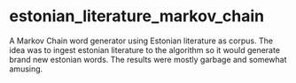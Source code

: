 # estonian_literature_markov_chain
A Markov Chain word generator using Estonian literature as corpus.
The idea was to ingest estonian literature to the algorithm so it would generate brand new estonian words.
The results were mostly garbage and somewhat amusing.
